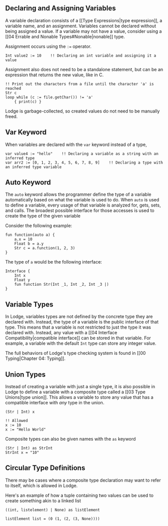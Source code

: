 ## Declaring and Assigning Variables
A variable declaration consists of a [[Type Expressions|type expression]], a variable name, and an assignment. Variables cannot be declared without being assigned a value. If a variable may not have a value, consider using a [[04 Errable and Nonable Types#Nonable|nonable]] type.

Assignment occurs using the `:=` operator.

``` Lodge
Int value2 := 10    !! Declaring an int variable and assigning it a value
```

Assignment also does not need to be a standalone statement, but can be an expression that returns the new value, like in C.
```Lodge
!! Print out the characters from a file until the character 'a' is reached
Str c
loop while (c := file.getChar()) != 'a'
	{ print(c) } 
```

Lodge is garbage-collected, so created values do not need to be manually freed.

## Var Keyword

When variables are declared with the `var` keyword instead of a type, 

``` Lodge
var value4 := "hello"    !! Declaring a variable as a string with an inferred type
var arr2 := [0, 1, 2, 3, 4, 5, 6, 7, 8, 9]    !! Declaring a type with an inferred type variable
```

## Auto Keyword

The `auto` keyword allows the programmer define the type of a variable automatically based on what the variable is used to do. When `auto` is used to define a variable, every usage of that variable is analyzed for, gets, sets, and calls. The broadest possible interface for those accesses is used to create the type of the given variable 

Consider the following example:
```
fun function(auto a) {
	a.x = 10
	Float b = a.y
	Str c = a.function(1, 2, 3) 
}

```
The type of `a` would be the following interface:
```
Interface {
	Int x
	Float y
	fun function Str(Int _1, Int _2, Int _3 |)
}
```

## Variable Types
In Lodge, variables types are not defined by the concrete type they are declared with. Instead, the type of a variable is the public interface of that type. This means that a variable is not restricted to just the type it was declared with. Instead, any value with a [[04 Interface Compatibility|compatible interface]] can be stored in that variable. For example, a variable with the default `Int` type can store any integer value.

The full behaviors of Lodge's type checking system is found in [[00 Typing|Chapter 04: Typing]].
## Union Types
Instead of creating a variable with just a single type, it is also possible in Lodge to define a variable with a composite type called a [[03 Type Unions|type union]]. This allows a variable to store any value that has a compatible interface with *any* type in the union.

``` Lodge
(Str | Int) x

!! Allowed
x := 10
x := "Hello World"
```

Composite types can also be given names with the `as` keyword

``` Lodge
(Str | Int) as StrInt
StrInt x = "10"
```


## Circular Type Definitions

There may be cases where a composite type declaration may want to refer to itself, which is allowed in Lodge. 


Here's an example of how a tuple containing two values can be used to create something akin to a linked list
``` Lodge 
((int, listelement) | None) as listElement

listElement list = (0 (1, (2, (3, None))))
```
